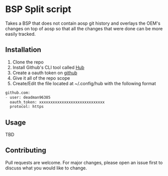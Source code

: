 # BSP Split script

Takes a BSP that does not contain aosp git history and overlays the OEM's changes on top of aosp so that all the changes that were done can be more easily tracked.

## Installation

1. Clone the repo 
2. Install Github's CLI tool called [Hub](https://github.com/github/hub#installation)
3. Create a oauth token on [github](https://github.com/settings/tokens)
4. Give it all of the repo scope
5. Create/Edit the file located at ~/.config/hub with the following format

```python
github.com:
- user: deadman96385
  oauth_token: xxxxxxxxxxxxxxxxxxxxxxxxxxxxx
  protocol: https
```

## Usage
TBD

## Contributing
Pull requests are welcome. For major changes, please open an issue first to discuss what you would like to change.
